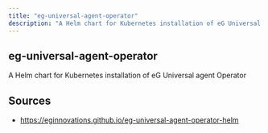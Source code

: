 ```yaml
---
title: "eg-universal-agent-operator"
description: "A Helm chart for Kubernetes installation of eG Universal agent Operator"
---
```


## eg-universal-agent-operator

A Helm chart for Kubernetes installation of eG Universal agent Operator

## Sources

- https://eginnovations.github.io/eg-universal-agent-operator-helm
